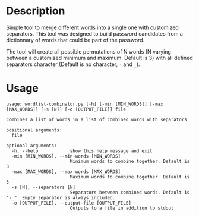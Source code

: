 # Description

Simple tool to merge different words into a single one with customized separators. This tool was designed to build password candidates from a dictionnary of words that could be part of the password.

The tool will create all possible permutations of N words (N varying between a customized minimum and maximum. Default is 3) with all defined separators character (Default is no character, `-` and `_`).

# Usage

```
usage: wordlist-combinator.py [-h] [-min [MIN_WORDS]] [-max [MAX_WORDS]] [-s [N]] [-o [OUTPUT_FILE]] file

Combines a list of words in a list of combined words with separators

positional arguments:
  file

optional arguments:
  -h, --help            show this help message and exit
  -min [MIN_WORDS], --min-words [MIN_WORDS]
                        Minimum words to combine together. Default is 3
  -max [MAX_WORDS], --max-words [MAX_WORDS]
                        Maximum words to combine together. Default is 3
  -s [N], --separators [N]
                        Separators between combined words. Default is "-_". Empty separator is always included.
  -o [OUTPUT_FILE], --output-file [OUTPUT_FILE]
                        Outputs to a file in addition to stdout
```
